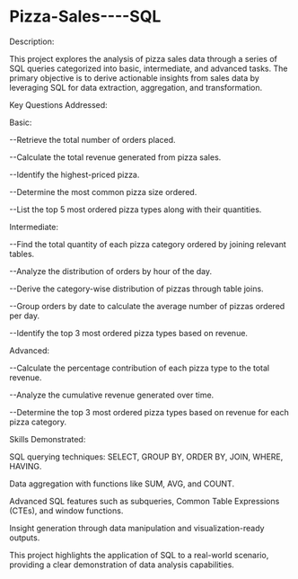 # Pizza-Sales----SQL

Description:

This project explores the analysis of pizza sales data through a series of SQL queries categorized into basic, intermediate, and advanced tasks. The primary objective is to derive actionable insights from sales data by leveraging SQL for data extraction, aggregation, and transformation.

Key Questions Addressed:

Basic:

--Retrieve the total number of orders placed.

--Calculate the total revenue generated from pizza sales.

--Identify the highest-priced pizza.

--Determine the most common pizza size ordered.

--List the top 5 most ordered pizza types along with their quantities.

Intermediate:

--Find the total quantity of each pizza category ordered by joining relevant tables.

--Analyze the distribution of orders by hour of the day.

--Derive the category-wise distribution of pizzas through table joins.

--Group orders by date to calculate the average number of pizzas ordered per day.

--Identify the top 3 most ordered pizza types based on revenue.

Advanced:

--Calculate the percentage contribution of each pizza type to the total revenue.

--Analyze the cumulative revenue generated over time.

--Determine the top 3 most ordered pizza types based on revenue for each pizza category.


Skills Demonstrated:

SQL querying techniques: SELECT, GROUP BY, ORDER BY, JOIN, WHERE, HAVING.

Data aggregation with functions like SUM, AVG, and COUNT.

Advanced SQL features such as subqueries, Common Table Expressions (CTEs), and window functions.

Insight generation through data manipulation and visualization-ready outputs.


This project highlights the application of SQL to a real-world scenario, providing a clear demonstration of data analysis capabilities.

